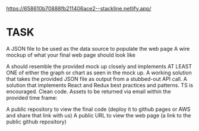 https://658610b70888fb211406ace2--stackline.netlify.app/

# TASK
A JSON file to be used as the data source to populate the web page
A wire mockup of what your final web page should look like

A should resemble the provided mock up closely and implements AT LEAST ONE of either the graph or chart as seen in the mock up.
A working solution that takes the provided JSON file as output from a stubbed-out API call.
A solution that implements React and Redux best practices and patterns. TS is encouraged.
Clean code. Assets to be returned via email within the provided time frame:

A public repository to view the final code (deploy it to github pages or AWS and share that link with us)
A public URL to view the web page (a link to the public github repository)
